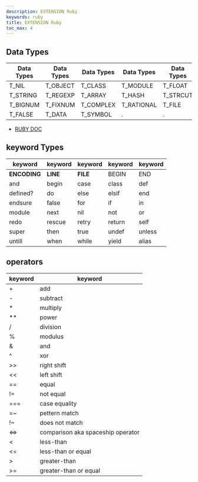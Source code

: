 ```yaml
---
description: EXTENSION Ruby
keywords: ruby
title: EXTENSION Ruby
toc_max: 4
---
```


## Data Types

|  Data Types | Data Types  | Data Types  | Data Types  | Data Types  |
|---|---|---|---|---|
|  T_NIL | T_OBJECT   | T_CLASS  |  T_MODULE | T_FLOAT  |
|T_STRING|T_REGEXP|T_ARRAY|T_HASH|T_STRCUT|
|T_BIGNUM|T_FIXNUM|T_COMPLEX|T_RATIONAL|T_FILE|
|T_FALSE|T_DATA|T_SYMBOL|.|.|

* [RUBY DOC](http://ruby-doc.org/core-2.4.2/doc/extension_rdoc.html#label-Data+Types)

## keyword Types

|  keyword | keyword  | keyword  | keyword  | keyword |
|---|---|---|---|---|
|__ENCODING__|__LINE__|__FILE__|BEGIN|END|
|and|begin|case|class|def|
|defined?|do|else|elsif|end|
|endsure|false|for|if|in|
|module|next|nil|not|or|
|redo|rescue|retry|return|self|
|super|then|true|undef|unless|
|untill|when|while|yield|alias|

## operators
|  keyword | keyword  |
|---|---|
|+|add|
|-|subtract|
|*|multiply|
|**|power|
|/|division|
|%|modulus|
|&| and|
|^|xor|
|>>|right shift|
|<<|left shift|
|==|equal|
|!=|not equal|
|===|case equality|
|=~|pettern match|
|!~|does not match|
|<=>|comparison aka spaceship operator|
|<|less-than|
|<=|less-than or equal|
|>|greater-than|
|>=|greater-than or equal|
